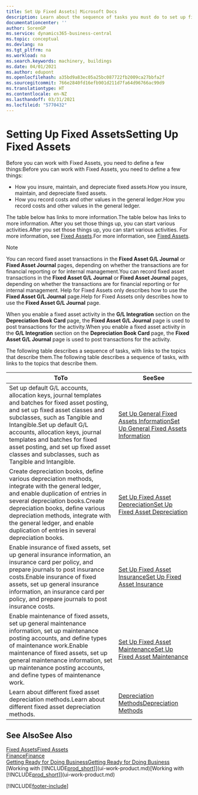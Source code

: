 ```yaml
---
title: Set Up Fixed Assets| Microsoft Docs
description: Learn about the sequence of tasks you must do to set up fixed assets, such as machinery or buildings.
documentationcenter: ''
author: SorenGP
ms.service: dynamics365-business-central
ms.topic: conceptual
ms.devlang: na
ms.tgt_pltfrm: na
ms.workload: na
ms.search.keywords: machinery, buildings
ms.date: 04/01/2021
ms.author: edupont
ms.openlocfilehash: a35bd9a83ec05a25bc087722fb2009ca27bbfa2f
ms.sourcegitcommit: 766e2840fd16efb901d211d7fa64d96766ac99d9
ms.translationtype: HT
ms.contentlocale: en-NZ
ms.lasthandoff: 03/31/2021
ms.locfileid: "5770432"
---
```

# <a name="setting-up-fixed-assets"></a><span data-ttu-id="06bc8-103">Setting Up Fixed Assets</span><span class="sxs-lookup"><span data-stu-id="06bc8-103">Setting Up Fixed Assets</span></span>
<span data-ttu-id="06bc8-104">Before you can work with Fixed Assets, you need to define a few things:</span><span class="sxs-lookup"><span data-stu-id="06bc8-104">Before you can work with Fixed Assets, you need to define a few things:</span></span>  

* <span data-ttu-id="06bc8-105">How you insure, maintain, and depreciate fixed assets.</span><span class="sxs-lookup"><span data-stu-id="06bc8-105">How you insure, maintain, and depreciate fixed assets.</span></span>  
* <span data-ttu-id="06bc8-106">How you record costs and other values in the general ledger.</span><span class="sxs-lookup"><span data-stu-id="06bc8-106">How you record costs and other values in the general ledger.</span></span>  

<span data-ttu-id="06bc8-107">The table below has links to more information.</span><span class="sxs-lookup"><span data-stu-id="06bc8-107">The table below has links to more information.</span></span> <span data-ttu-id="06bc8-108">After you set those things up, you can start various activities.</span><span class="sxs-lookup"><span data-stu-id="06bc8-108">After you set those things up, you can start various activities.</span></span> <span data-ttu-id="06bc8-109">For more information, see [Fixed Assets](fa-manage.md).</span><span class="sxs-lookup"><span data-stu-id="06bc8-109">For more information, see [Fixed Assets](fa-manage.md).</span></span>  

> [!NOTE]  
>   <span data-ttu-id="06bc8-110">You can record fixed asset transactions in the **Fixed Asset G/L Journal** or **Fixed Asset Journal** pages, depending on whether the transactions are for financial reporting or for internal management.</span><span class="sxs-lookup"><span data-stu-id="06bc8-110">You can record fixed asset transactions in the **Fixed Asset G/L Journal** or **Fixed Asset Journal** pages, depending on whether the transactions are for financial reporting or for internal management.</span></span> <span data-ttu-id="06bc8-111">Help for Fixed Assets only describes how to use the **Fixed Asset G/L Journal** page.</span><span class="sxs-lookup"><span data-stu-id="06bc8-111">Help for Fixed Assets only describes how to use the **Fixed Asset G/L Journal** page.</span></span>  

<span data-ttu-id="06bc8-112">When you enable a fixed asset activity in the **G/L Integration** section on the **Depreciation Book Card** page, the **Fixed Asset G/L Journal** page is used to post transactions for the activity.</span><span class="sxs-lookup"><span data-stu-id="06bc8-112">When you enable a fixed asset activity in the **G/L Integration** section on the **Depreciation Book Card** page, the **Fixed Asset G/L Journal** page is used to post transactions for the activity.</span></span>

<span data-ttu-id="06bc8-113">The following table describes a sequence of tasks, with links to the topics that describe them.</span><span class="sxs-lookup"><span data-stu-id="06bc8-113">The following table describes a sequence of tasks, with links to the topics that describe them.</span></span>  

| <span data-ttu-id="06bc8-114">To</span><span class="sxs-lookup"><span data-stu-id="06bc8-114">To</span></span> | <span data-ttu-id="06bc8-115">See</span><span class="sxs-lookup"><span data-stu-id="06bc8-115">See</span></span> |
| --- | --- |
| <span data-ttu-id="06bc8-116">Set up default G/L accounts, allocation keys, journal templates and batches for fixed asset posting, and set up fixed asset classes and subclasses, such as Tangible and Intangible.</span><span class="sxs-lookup"><span data-stu-id="06bc8-116">Set up default G/L accounts, allocation keys, journal templates and batches for fixed asset posting, and set up fixed asset classes and subclasses, such as Tangible and Intangible.</span></span> |[<span data-ttu-id="06bc8-117">Set Up General Fixed Assets Information</span><span class="sxs-lookup"><span data-stu-id="06bc8-117">Set Up General Fixed Assets Information</span></span>](fa-how-setup-general.md) |
| <span data-ttu-id="06bc8-118">Create depreciation books, define various depreciation methods, integrate with the general ledger, and enable duplication of entries in several depreciation books.</span><span class="sxs-lookup"><span data-stu-id="06bc8-118">Create depreciation books, define various depreciation methods, integrate with the general ledger, and enable duplication of entries in several depreciation books.</span></span> |[<span data-ttu-id="06bc8-119">Set Up Fixed Asset Depreciation</span><span class="sxs-lookup"><span data-stu-id="06bc8-119">Set Up Fixed Asset Depreciation</span></span>](fa-how-setup-depreciation.md) |
| <span data-ttu-id="06bc8-120">Enable insurance of fixed assets, set up general insurance information, an insurance card per policy, and prepare journals to post insurance costs.</span><span class="sxs-lookup"><span data-stu-id="06bc8-120">Enable insurance of fixed assets, set up general insurance information, an insurance card per policy, and prepare journals to post insurance costs.</span></span> |[<span data-ttu-id="06bc8-121">Set Up Fixed Asset Insurance</span><span class="sxs-lookup"><span data-stu-id="06bc8-121">Set Up Fixed Asset Insurance</span></span>](fa-how-setup-insurance.md) |
| <span data-ttu-id="06bc8-122">Enable maintenance of fixed assets, set up general maintenance information, set up maintenance posting accounts, and define types of maintenance work.</span><span class="sxs-lookup"><span data-stu-id="06bc8-122">Enable maintenance of fixed assets, set up general maintenance information, set up maintenance posting accounts, and define types of maintenance work.</span></span> |[<span data-ttu-id="06bc8-123">Set Up Fixed Asset Maintenance</span><span class="sxs-lookup"><span data-stu-id="06bc8-123">Set Up Fixed Asset Maintenance</span></span>](fa-how-setup-maintenance.md) |
| <span data-ttu-id="06bc8-124">Learn about different fixed asset depreciation methods.</span><span class="sxs-lookup"><span data-stu-id="06bc8-124">Learn about different fixed asset depreciation methods.</span></span> |[<span data-ttu-id="06bc8-125">Depreciation Methods</span><span class="sxs-lookup"><span data-stu-id="06bc8-125">Depreciation Methods</span></span>](fa-depreciation-methods.md) |

## <a name="see-also"></a><span data-ttu-id="06bc8-126">See Also</span><span class="sxs-lookup"><span data-stu-id="06bc8-126">See Also</span></span>
[<span data-ttu-id="06bc8-127">Fixed Assets</span><span class="sxs-lookup"><span data-stu-id="06bc8-127">Fixed Assets</span></span>](fa-manage.md)  
[<span data-ttu-id="06bc8-128">Finance</span><span class="sxs-lookup"><span data-stu-id="06bc8-128">Finance</span></span>](finance.md)  
[<span data-ttu-id="06bc8-129">Getting Ready for Doing Business</span><span class="sxs-lookup"><span data-stu-id="06bc8-129">Getting Ready for Doing Business</span></span>](ui-get-ready-business.md)  
<span data-ttu-id="06bc8-130">[Working with [!INCLUDE[prod_short](includes/prod_short.md)]](ui-work-product.md)</span><span class="sxs-lookup"><span data-stu-id="06bc8-130">[Working with [!INCLUDE[prod_short](includes/prod_short.md)]](ui-work-product.md)</span></span>


[!INCLUDE[footer-include](includes/footer-banner.md)]